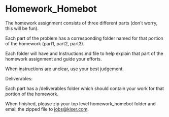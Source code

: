 # Homework_Homebot

The homework assignment consists of three different parts (don't worry, this will be fun).

Each part of the problem has a corresponding folder named for that portion of the homework (part1,  part2, part3).

Each folder will have and Instructions.md file to help explain that part of the homework assignment and guide your efforts.

When instructions are unclear, use your best judgement.



Deliverables:

Each part has a /deliverables folder which should contain your work for that portion of the homework.

When finished, please zip your top level homework_homebot folder and email the zipped file to jobs@kixer.com.